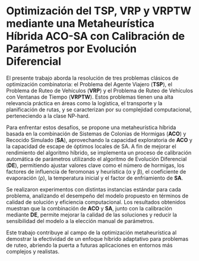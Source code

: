 # Optimización del TSP, VRP y VRPTW mediante una Metaheurística Híbrida ACO-SA con Calibración de Parámetros por Evolución Diferencial

El presente trabajo aborda la resolución de tres problemas clásicos de optimización combinatoria: el Problema del Agente Viajero (**TSP**), el Problema de Ruteo de Vehículos (**VRP**) y el Problema de Ruteo de Vehículos con Ventanas de Tiempo (**VRPTW**). Estos problemas tienen una alta relevancia práctica en áreas como la logística, el transporte y la planificación de rutas, y se caracterizan por su complejidad computacional, perteneciendo a la clase NP-hard.

Para enfrentar estos desafíos, se propone una metaheurística híbrida basada en la combinación de Sistemas de Colonias de Hormigas (**ACO**) y Recocido Simulado (**SA**), aprovechando la capacidad exploratoria de **ACO** y la capacidad de escape de óptimos locales de SA. A fin de mejorar el rendimiento del algoritmo híbrido, se implementa un proceso de calibración automática de parámetros utilizando el algoritmo de Evolución Diferencial (**DE**), permitiendo ajustar valores clave como el número de hormigas, los factores de influencia de feromonas y heurística (α y β), el coeficiente de evaporación (ρ), la temperatura inicial y el factor de enfriamiento de **SA**.

Se realizaron experimentos con distintas instancias estándar para cada problema, analizando el desempeño del modelo propuesto en términos de calidad de solución y eficiencia computacional. Los resultados obtenidos muestran que la combinación de **ACO** y **SA**, junto con la calibración mediante **DE**, permite mejorar la calidad de las soluciones y reducir la sensibilidad del modelo a la elección manual de parámetros.

Este trabajo contribuye al campo de la optimización metaheurística al demostrar la efectividad de un enfoque híbrido adaptativo para problemas de ruteo, abriendo la puerta a futuras aplicaciones en entornos más complejos y realistas.